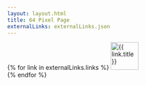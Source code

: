 ```yaml
---
layout: layout.html
title: 64 Pixel Page
externalLinks: externalLinks.json
---
```

{% for link in externalLinks.links %}
            <a href="{{ link.image }}"><img src="{{ link.image }}" border="0" alt="{{ link.title }}" width="64" height="64"></a>  
    {% endfor %}
</ul>
